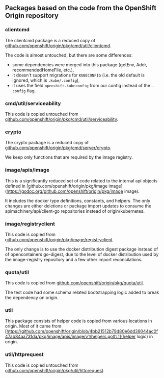 ## Packages based on the code from the OpenShift Origin repository

### clientcmd

The clientcmd package is a reduced copy of [github.com/openshift/origin/pkg/cmd/util/clientcmd](https://godoc.org/github.com/openshift/origin/pkg/cmd/util/clientcmd).

The code is almost untouched, but there are some differences:

  * some dependencies were merged into this package (getEnv, Addr, recommendedHomeFile, etc.),
  * it doesn't support migrations for `KUBECONFIG` (i.e. the old default is ignored, which is `.kube/.config`),
  * it uses the field `openshift.kubeconfig` from our config instead of the `--config` flag.

### cmd/util/serviceability

This code is copied untouched from [github.com/openshift/origin/pkg/cmd/util/serviceability](https://godoc.org/github.com/openshift/origin/pkg/cmd/util/serviceability).

### crypto

The crypto package is a reduced copy of [github.com/openshift/origin/pkg/cmd/server/crypto](https://godoc.org/github.com/openshift/origin/pkg/cmd/server/crypto).

We keep only functions that are required by the image registry.

### image/apis/image

This is a significantly reduced set of code related to the internal api objects defined in [github.com/openshift/origin/pkg/image
image](https://godoc.org/github.com/openshift/origin/pkg/image
image).  

It includes the docker type definitions, constants, and helpers.  The only changes are either deletions or package import updates to consume
the apimachinery/api/client-go repositories instead of origin/kubernetes.


### image/registryclient

This code is copied from [github.com/openshift/origin/pkg/image/registryclient](https://godoc.org/github.com/openshift/origin/pkg/image/registryclient).

The only change is to use the docker distribution digest package instead of of opencontainers go-digest, due to the level of docker distribution
used by the image-registry repository and a few other import reconcilations.

### quota/util

This code is copied from [github.com/openshift/origin/pkg/quota/util](https://godoc.org/github.com/openshift/origin/pkg/quota/util).

The test code had some schema related bootstrapping logic added to break the dependency on origin.

### util

This package consists of helper code is copied from various locations in origin.  Most of it came from [https://github.com/openshift/origin/blob/4bb21512b79d80e6dd36044ac0f47ab84aa731da/pkg/image/apis/image/v1/helpers.go#L1](helper logic) in origin.

### util/httprequest

This code is copied untouched from [github.com/openshift/origin/pkg/util/httprequest](https://godoc.org/github.com/openshift/origin/pkg/util/httprequest).
